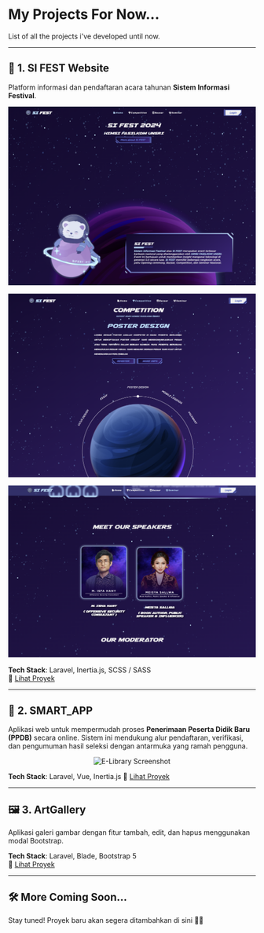#  My Projects For Now...

List of all the projects i've developed until now.

---

## 🚀 1. SI FEST Website

Platform informasi dan pendaftaran acara tahunan **Sistem Informasi Festival**.

<p align="center">
  <img src="img/sifest2024/sifest1.png" alt="SI FEST Screenshot" width="600"/>
</p>
<p align="center">
  <img src="img/sifest2024/sifest2.png" alt="SI FEST Screenshot" width="600"/>
</p>
<p align="center">
  <img src="img/sifest2024/sifest3.png" alt="SI FEST Screenshot" width="600"/>
</p>

**Tech Stack**: Laravel, Inertia.js, SCSS / SASS  
🔗 [Lihat Proyek](https://github.com/NicolausOwen/Sifest2024)

---

## 🏫 2. SMART_APP
Aplikasi web untuk mempermudah proses **Penerimaan Peserta Didik Baru (PPDB)** secara online. Sistem ini mendukung alur pendaftaran, verifikasi, dan pengumuman hasil seleksi dengan antarmuka yang ramah pengguna.

<p align="center">
  <img src="https://your-image-url.com/elibrary.png" alt="E-Library Screenshot" width="600"/>
</p> 

**Tech Stack**: Laravel, Vue, Inertia.js
🔗 [Lihat Proyek](https://github.com/zakiganteng12/SMART_APP)

---

## 🖼 3. ArtGallery

Aplikasi galeri gambar dengan fitur tambah, edit, dan hapus menggunakan modal Bootstrap.


**Tech Stack**: Laravel, Blade, Bootstrap 5  
🔗 [Lihat Proyek](https://github.com/zakiganteng12/P.PWEB2-ArtGallery)

---

## 🛠 More Coming Soon...

Stay tuned! Proyek baru akan segera ditambahkan di sini 👀✨
